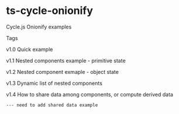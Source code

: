 # ts-cycle-onionify

Cycle.js Onionify examples

Tags

v1.0 Quick example

v1.1 Nested components example - primitive state

v1.2 Nested component exmaple - object state

v1.3 Dynamic list of nested components

v1.4 How to share data among components, or compute derived data

	--- need to add shared data example
